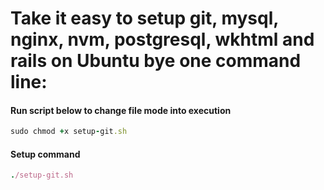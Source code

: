 # Take it easy to setup git, mysql, nginx, nvm, postgresql, wkhtml and rails on Ubuntu bye one command line:

#### Run script below to change file mode into execution

```ruby
sudo chmod +x setup-git.sh
```
#### Setup command

```ruby
./setup-git.sh
```